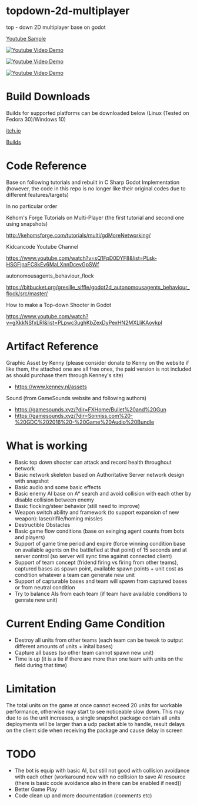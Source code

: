 # topdown-2d-multiplayer
top - down 2D multiplayer base on godot

 [Youtube Sample](https://www.youtube.com/playlist?list=PLlwvRbWsWmGUtEd47nyo0MUZJVJqvd4Iv)

[![Youtube Video Demo](https://i.ytimg.com/vi/DLI8xl845ag/hqdefault.jpg?sqp=-oaymwEcCPYBEIoBSFXyq4qpAw4IARUAAIhCGAFwAcABBg==&rs=AOn4CLAvrJO0ZPDmabHROnlyZ-C0-rby0g)](https://www.youtube.com/playlist?list=PLlwvRbWsWmGUtEd47nyo0MUZJVJqvd4Iv)

[![Youtube Video Demo](https://i.ytimg.com/vi/wgWL0kCgRVk/hqdefault.jpg?sqp=-oaymwEXCNACELwBSFryq4qpAwkIARUAAIhCGAE=&rs=AOn4CLAvVGfwbzsVFgHYoW5FtFNr-6UY7Q)](https://www.youtube.com/playlist?list=PLlwvRbWsWmGUtEd47nyo0MUZJVJqvd4Iv)

[![Youtube Video Demo](https://i.ytimg.com/vi/7CSTonTiJrk/hqdefault.jpg?sqp=-oaymwEXCNACELwBSFryq4qpAwkIARUAAIhCGAE=&rs=AOn4CLBPZMplyKSycnOMdniZqFKOLHUKFA)](https://www.youtube.com/playlist?list=PLlwvRbWsWmGUtEd47nyo0MUZJVJqvd4Iv)

Build Downloads
======
Builds for supported platforms can be downloaded below (Linux (Tested on Fedora 30)/Windows 10)

[itch.io](https://danil-ko.itch.io/machine-battle)

[Builds](https://github.com/danilko/topdown-2d-multiplayer/releases)

Code Reference
======
Base on following tutorials and rebuilt in C Sharp Godot Implementation (however,  the code in this repo is no longer like their original codes due to different features/targets)

In no particular order

Kehom's Forge Tutorials on Multi-Player (the first tutorial and second one using snapshots)

http://kehomsforge.com/tutorials/multi/gdMoreNetworking/

Kidcancode Youtube Channel

https://www.youtube.com/watch?v=sQ1FpD0DYF8&list=PLsk-HSGFjnaFC8kEv6MaLXnnDcevGpSWf

autonomousagents_behaviour_flock

https://bitbucket.org/gresille_siffle/godot2d_autonomousagents_behaviour_flock/src/master/

How to make a Top-down Shooter in Godot

https://www.youtube.com/watch?v=gXkkNSfxLRI&list=PLpwc3ughKbZexDyPexHN2MXLliKAovkpl

Artifact Reference
======
Graphic Asset by Kenny (please consider donate to Kenny on the website if like them, the attached one are all free ones, the paid version is not included as should purchase them through Kenney's site)

- https://www.kenney.nl/assets

Sound (from GameSounds website and following authors)

- https://gamesounds.xyz/?dir=FXHome/Bullet%20and%20Gun
- https://gamesounds.xyz/?dir=Sonniss.com%20-%20GDC%202016%20-%20Game%20Audio%20Bundle

What is working
======

- Basic top down shooter can attack and record health throughout network
- Basic network skeleton based on Authoritative Server network design with snapshot
- Basic audio and some basic effects 
- Basic enemy AI base on A* search and avoid collision with each other by disable collision between enemy
- Basic flocking/steer behavior (still need to improve)
- Weapon switch ability and framework (to support expansion of new weapon): laser/rifile/homing missles
- Destructible Obstacles
- Basic game flow conditions (base on exinging agent counts from bots and players)
- Support of game time period and expire (force winning condition base on available agents on the battlefied at that point) of 15 seconds and at server control (so server will sync time against connected client)
- Support of team concept (fridend firing vs firing from other teams), captured bases as spawn point, available spawn points + unit cost as condition whatever a team can generate new unit
- Support of capturable bases and team will spawn from captured bases or from neutral condition
- Try to balance AIs from each team (if team have available conditions to genrate new unit)

Current Ending Game Condition
======
- Destroy all units from other teams (each team can be tweak to output different amounts of units + inital bases)
- Capture all bases (so other team cannot spawn new unit)
- Time is up (it is a tie if there are more than one team with units on the field during that time)


Limitation
======
The total units on the game at once cannot exceed 20 units for workable performance, otherwise may start to see noticeable slow down. This may due to as the unit increases, a single snapshot package contain all units deployments will be larger than a udp packet able to handle, result delays on the client side when receiving the package and cause delay in screen

TODO
======
- The bot is equip with basic AI, but still not good with collision avoidance with each other (workaround now with no collision to save AI resource (there is basic code avoidance also in there can be enabled if need))
- Better Game Play
- Code clean up and more documentation (comments etc)
